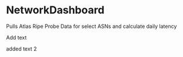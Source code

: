 # NetworkDashboard
Pulls Atlas Ripe Probe Data for select ASNs and calculate daily latency

Add text

added text 2
